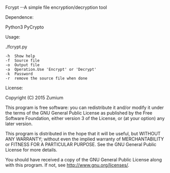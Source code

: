 Fcrypt  --A simple file encryption/decryption tool

Dependence:

Python3
PyCrypto

Usage:

./fcrypt.py 

	-h	Show help
	-f	Source file
	-o	Output file
	-a	Operation.Use 'Encrypt' or 'Decrypt'
	-k	Password
	-r 	remove the source file when done

License:

Copyright (C) 2015 Zumium
	
This program is free software: you can redistribute it and/or modify it under the terms of the GNU General Public License as published by the Free Software Foundation, either version 3 of the License, or (at your option) any later version.

This program is distributed in the hope that it will be useful, but WITHOUT ANY WARRANTY; without even the implied warranty of MERCHANTABILITY or FITNESS FOR A PARTICULAR PURPOSE. See the GNU General Public License for more details.

You should have received a copy of the GNU General Public License along with this program. If not, see http://www.gnu.org/licenses/.
